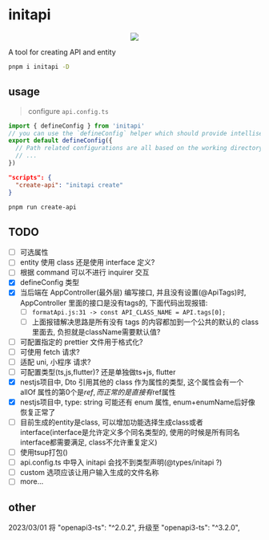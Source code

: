 # initapi

<div align="center"><img src="https://xiaoyao-ye.github.io/blog/initApi/light.svg" /></div>

A tool for creating API and entity

```bash
pnpm i initapi -D
```

## usage

> configure `api.config.ts`

```ts
import { defineConfig } from 'initapi'
// you can use the `defineConfig` helper which should provide intellisense without the need for jsdoc annotations:
export default defineConfig({
  // Path related configurations are all based on the working directory of the nodejs process
  // ...
})
```

```package.json
"scripts": {
  "create-api": "initapi create"
}
```

```bash
pnpm run create-api
```

## TODO

- [ ] 可选属性
- [ ] entity 使用 class 还是使用 interface 定义?
- [ ] 根据 command 可以不进行 inquirer 交互
- [x] defineConfig 类型
- [x] 当后端在 AppController(最外层) 编写接口, 并且没有设置(@ApiTags)时, AppController 里面的接口是没有tags的, 下面代码出现报错:
  - [ ] `formatApi.js:31 -> const API_CLASS_NAME = API.tags[0];`
  - [ ] 上面报错解决思路是所有没有 tags 的内容都加到一个公共的默认的 class 里面去, 负担就是className需要默认值?
- [ ] 可配置指定的 prettier 文件用于格式化?
- [ ] 可使用 fetch 请求?
- [ ] 适配 uni, 小程序 请求?
- [ ] 可配置类型(ts,js,flutter)? 还是单独做ts+js, flutter
- [x] nestjs项目中, Dto 引用其他的 class 作为属性的类型, 这个属性会有一个 allOf 属性的第0个是$ref, 而正常的是直接有$ref属性
- [x] nestjs项目中, type: string 可能还有 enum 属性, enum+enumName后好像恢复正常了
- [ ] 目前生成的entity是class, 可以增加功能选择生成class或者interface(interface是允许定义多个同名类型的, 使用的时候是所有同名interface都需要满足, class不允许重复定义)
- [ ] 使用tsup打包()
- [ ] api.config.ts 中导入 initapi 会找不到类型声明(@types/initapi ?)
- [ ] custom 选项应该让用户输入生成的文件名称
- [ ] more...

## other

  2023/03/01 将 "openapi3-ts": "^2.0.2", 升级至 "openapi3-ts": "^3.2.0",
